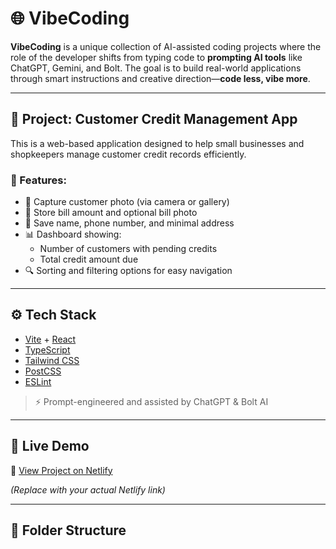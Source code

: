 # 🌐 VibeCoding

**VibeCoding** is a unique collection of AI-assisted coding projects where the role of the developer shifts from typing code to **prompting AI tools** like ChatGPT, Gemini, and Bolt. The goal is to build real-world applications through smart instructions and creative direction—**code less, vibe more**.

---

## 💼 Project: Customer Credit Management App

This is a web-based application designed to help small businesses and shopkeepers manage customer credit records efficiently.

### 🔑 Features:
- 📸 Capture customer photo (via camera or gallery)
- 🧾 Store bill amount and optional bill photo
- 📇 Save name, phone number, and minimal address
- 📊 Dashboard showing:
  - Number of customers with pending credits
  - Total credit amount due
- 🔍 Sorting and filtering options for easy navigation

---

## ⚙️ Tech Stack

- [Vite](https://vitejs.dev/) + [React](https://reactjs.org/)
- [TypeScript](https://www.typescriptlang.org/)
- [Tailwind CSS](https://tailwindcss.com/)
- [PostCSS](https://postcss.org/)
- [ESLint](https://eslint.org/)

> ⚡ Prompt-engineered and assisted by ChatGPT & Bolt AI

---

## 🚀 Live Demo

🔗 [View Project on Netlify](https://creditsmanagement.netlify.app/)

*(Replace with your actual Netlify link)*

---

## 📂 Folder Structure

